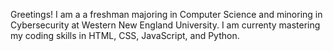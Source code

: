 Greetings! I am a a freshman majoring in Computer Science and minoring in Cybersecurity at Western New England University.
I am currenty mastering my coding skills in HTML, CSS, JavaScript, and Python.
